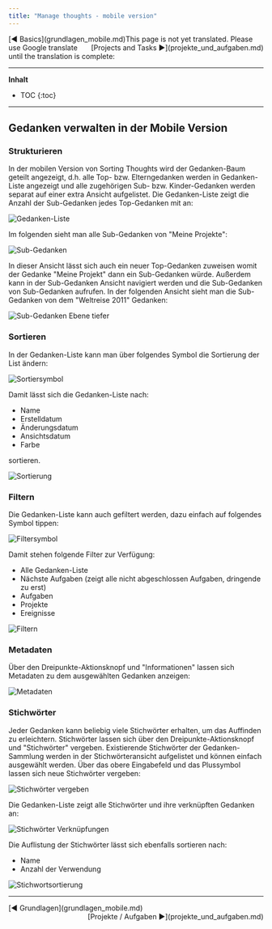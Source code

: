 ```yaml
---
title: "Manage thoughts - mobile version"
---
```


<div class="pageNavigation">
<div style="float:left;">
   [◀️ Basics](grundlagen_mobile.md)
</div>
<div style="float:right;">
  [Projects and Tasks ▶️](projekte_und_aufgaben.md)
</div>
</div>

<div class="notTranslated">
This page is not yet translated. Please use Google translate until the translation is complete:
<div id="google_translate_element"></div>
</div>

---------------
__Inhalt__
* TOC
{:toc}
---------------

## Gedanken verwalten in der Mobile Version

### Strukturieren

In der mobilen Version von Sorting Thoughts wird der Gedanken-Baum geteilt angezeigt, d.h. alle Top- bzw. Elterngedanken werden in Gedanken-Liste angezeigt und alle zugehörigen Sub- bzw. Kinder-Gedanken werden separat auf einer extra Ansicht aufgelistet. Die Gedanken-Liste zeigt die Anzahl der Sub-Gedanken jedes Top-Gedanken mit an:

![Gedanken-Liste](../assets/images/st-ios-gedankenliste.png)

Im folgenden sieht man alle Sub-Gedanken von "Meine Projekte":

![Sub-Gedanken](../assets/images/st-ios-untergedanken-1.png)

In dieser Ansicht lässt sich auch ein neuer Top-Gedanken zuweisen womit der Gedanke "Meine Projekt" dann ein Sub-Gedanken würde. Außerdem kann in der Sub-Gedanken Ansicht navigiert werden und die Sub-Gedanken von Sub-Gedanken aufrufen. In der folgenden Ansicht sieht man die Sub-Gedanken von dem "Weltreise 2011" Gedanken:

![Sub-Gedanken Ebene tiefer](../assets/images/st-ios-untergedanken.png)

### Sortieren

In der Gedanken-Liste kann man über folgendes Symbol die Sortierung der List ändern:

![Sortiersymbol](../assets/images/st-ios-sortiersymbol.png)

Damit lässt sich die Gedanken-Liste nach:

* Name
* Erstelldatum
* Änderungsdatum
* Ansichtsdatum
* Farbe

sortieren.

![Sortierung](../assets/images/st-ios-sortieren.png)

### Filtern

Die Gedanken-Liste kann auch gefiltert werden, dazu einfach auf folgendes Symbol tippen:

![Filtersymbol](../assets/images/st-ios-filtersymbol.png)

Damit stehen folgende Filter zur Verfügung:

* Alle Gedanken-Liste
* Nächste Aufgaben (zeigt alle nicht abgeschlossen Aufgaben, dringende zu erst)
* Aufgaben
* Projekte
* Ereignisse

![Filtern](../assets/images/st-ios-filtern.png)

### Metadaten

Über den Dreipunkte-Aktionsknopf und "Informationen" lassen sich Metadaten zu dem ausgewählten Gedanken anzeigen:

![Metadaten](../assets/images/st-ios-metadaten.png)

### Stichwörter

Jeder Gedanken kann beliebig viele Stichwörter erhalten, um das Auffinden zu erleichtern. Stichwörter lassen sich über den Dreipunkte-Aktionsknopf und "Stichwörter" vergeben. Existierende Stichwörter der Gedanken-Sammlung werden in der Stichwörteransicht aufgelistet und können einfach ausgewählt werden. Über das obere Eingabefeld und das Plussymbol lassen sich neue Stichwörter vergeben:

![Stichwörter vergeben](../assets/images/st-ios-stichwoerter-2.png)

Die Gedanken-Liste zeigt alle Stichwörter und ihre verknüpften Gedanken an:

![Stichwörter Verknüpfungen](../assets/images/st-ios-stichwoerter-1.png)

Die Auflistung der Stichwörter lässt sich ebenfalls sortieren nach:

* Name
* Anzahl der Verwendung

![Stichwortsortierung](../assets/images/st-ios-stichwoerter-sortieren.png)

---------------

<div class="pageNavigation">
<div style="float:left;">
   [◀️ Grundlagen](grundlagen_mobile.md)
</div>
<div style="float:right;">
  [Projekte / Aufgaben ▶️](projekte_und_aufgaben.md)
</div>
</div>
